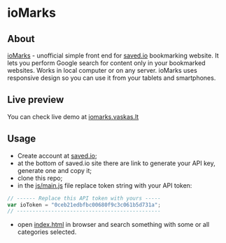 # ioMarks
## About
[ioMarks](http://iomarks.vaskas.lt) - unofficial simple front end for [saved.io](http://saved.io) bookmarking website. It lets you perform Google search for content only in your bookmarked websites. Works in local computer or on any server. ioMarks uses responsive design so you can use it from your tablets and smartphones.

## Live preview
You can check live demo at [iomarks.vaskas.lt](http://iomarks.vaskas.lt)

## Usage
- Create account at [saved.io](http://saved.io);
- at the bottom of saved.io site there are link to generate your API key, generate one and copy it;
- clone this repo;
- in the [js/main.js](https://github.com/andrius-v/ioMarks/blob/master/js/main.js) file replace token string with your API token:
```javascript
// ------ Replace this API token with yours -----
var ioToken = "0ceb21edbfbc00680f9c3c061b5d731a";
// ----------------------------------------------
```
- open [index.html](https://github.com/andrius-v/ioMarks/blob/master/index.html) in browser and search something with some or all categories selected.
